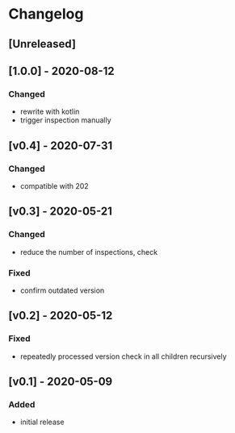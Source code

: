 <!-- Keep a Changelog guide -> https://keepachangelog.com -->

# Changelog

## [Unreleased]

## [1.0.0] - 2020-08-12
### Changed
- rewrite with kotlin
- trigger inspection manually

## [v0.4] - 2020-07-31
### Changed
- compatible with 202

## [v0.3] - 2020-05-21
### Changed
- reduce the number of inspections, check

### Fixed
- confirm outdated version

## [v0.2] - 2020-05-12
### Fixed
- repeatedly processed version check in all children recursively

## [v0.1] - 2020-05-09
### Added
- initial release

